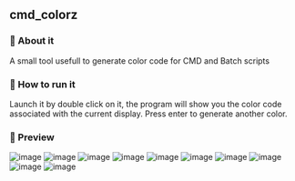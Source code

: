 ## cmd_colorz
### 🎯 About it
A small tool usefull to generate color code for CMD and Batch scripts

### 🎲 How to run it
Launch it by double click on it, the program will show you the color code associated with the current display.
Press enter to generate another color.

### 🎨 Preview
![image](https://user-images.githubusercontent.com/54909696/164214065-b967e5ce-9900-42dd-8f00-f78e9ca79d82.png)
![image](https://user-images.githubusercontent.com/54909696/164214091-b2db7dfe-b677-4eab-a37c-f42b8dcc10bd.png)
![image](https://user-images.githubusercontent.com/54909696/164214126-adb89e68-fa1f-45ef-a5ab-a86caf0ea7ad.png)
![image](https://user-images.githubusercontent.com/54909696/164214347-68aa9152-629e-4c07-b017-e0e04d85f7cc.png)
![image](https://user-images.githubusercontent.com/54909696/172560155-3a161796-db3d-49d2-8042-507087f24c68.png)
![image](https://user-images.githubusercontent.com/54909696/172560218-f48526de-7afd-4af2-bdd5-d927a71d1877.png)
![image](https://user-images.githubusercontent.com/54909696/172560287-7aa6962f-9e1c-4440-b825-9e2504b63c9d.png)
![image](https://user-images.githubusercontent.com/54909696/172560353-32eb4619-dcab-4c64-9523-3b40e3bc9dce.png)
![image](https://user-images.githubusercontent.com/54909696/172560447-fb836700-641a-4f72-a2c2-01254016f9a0.png)
![image](https://user-images.githubusercontent.com/54909696/172560516-bed79e6e-2dab-400c-b6b0-5edc3a0a1213.png)

